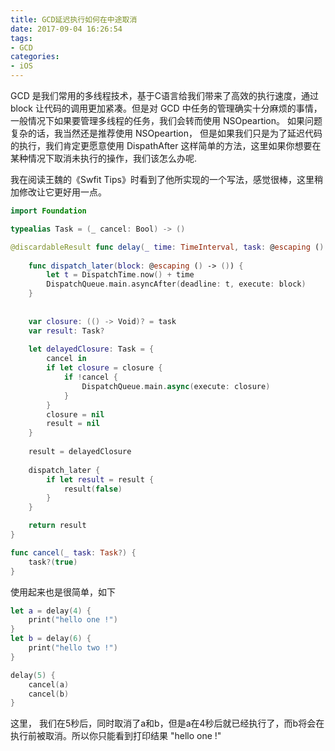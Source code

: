 ```yaml
---
title: GCD延迟执行如何在中途取消
date: 2017-09-04 16:26:54
tags:
- GCD
categories:
- iOS
---
```


GCD 是我们常用的多线程技术，基于C语言给我们带来了高效的执行速度，通过 block 让代码的调用更加紧凑。但是对 GCD 中任务的管理确实十分麻烦的事情，一般情况下如果要管理多线程的任务，我们会转而使用 NSOpeartion。 如果问题复杂的话，我当然还是推荐使用 NSOpeartion， 但是如果我们只是为了延迟代码的执行，我们肯定更愿意使用 DispathAfter 这样简单的方法，这里如果你想要在某种情况下取消未执行的操作，我们该怎么办呢.

我在阅读王魏的《Swfit Tips》时看到了他所实现的一个写法，感觉很棒，这里稍加修改让它更好用一点。

```swift
import Foundation

typealias Task = (_ cancel: Bool) -> ()

@discardableResult func delay(_ time: TimeInterval, task: @escaping () -> ()) -> Task?{
    
    func dispatch_later(block: @escaping () -> ()) {
        let t = DispatchTime.now() + time
        DispatchQueue.main.asyncAfter(deadline: t, execute: block)
    }
    
    
    var closure: (() -> Void)? = task
    var result: Task?
    
    let delayedClosure: Task = {
        cancel in
        if let closure = closure {
            if !cancel {
                DispatchQueue.main.async(execute: closure)
            }
        }
        closure = nil
        result = nil
    }
    
    result = delayedClosure
    
    dispatch_later {
        if let result = result {
            result(false)
        }
    }

    return result
}

func cancel(_ task: Task?) {
    task?(true)
}

```

使用起来也是很简单，如下

```swift
let a = delay(4) {
    print("hello one !")
}
let b = delay(6) {
    print("hello two !")
}

delay(5) {
    cancel(a)
    cancel(b)
}
```

这里， 我们在5秒后，同时取消了a和b，但是a在4秒后就已经执行了，而b将会在执行前被取消。所以你只能看到打印结果 "hello one !"
